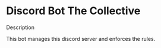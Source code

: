 # Discord Bot The Collective

Description

This bot manages this discord server and enforces the rules.